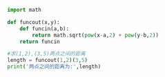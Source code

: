 
<BlogInfo id="864" title="10.使用闭包求两点之间的距离" author="白日梦想猿" pv=0 read_times=0 pre_cost_time=0分9秒 category="高阶函数" tag_list="['高阶函数']" create_time="2020.05.25 15:17:52" update_time="2020.05.25 15:22:40" />

```python
import math

def funcout(x,y):
    def funcin(a,b):
        return math.sqrt(pow(x-a,2) + pow(y-b,2))
    return funcin

#求(1,2),(3,5)两点之间的距离
length = funcout(1,2)(3,5)
print('两点之间的距离为:',length)
```
